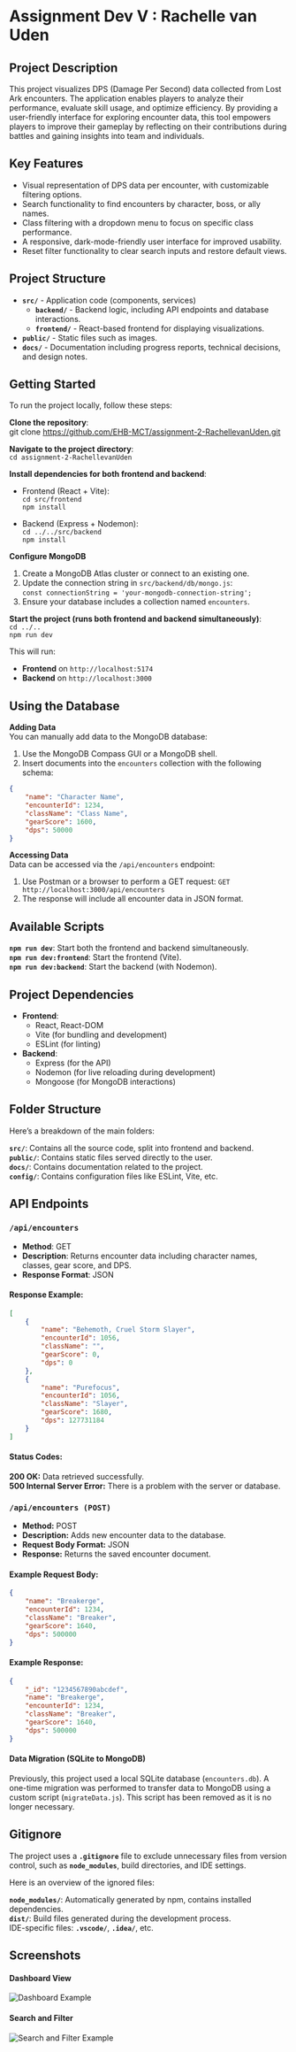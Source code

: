 # Assignment Dev V : Rachelle van Uden

## Project Description

This project visualizes DPS (Damage Per Second) data collected from Lost Ark encounters. The application enables players to analyze their performance, evaluate skill usage, and optimize efficiency. By providing a user-friendly interface for exploring encounter data, this tool empowers players to improve their gameplay by reflecting on their contributions during battles and gaining insights into team and individuals.

## Key Features

- Visual representation of DPS data per encounter, with customizable filtering options.
- Search functionality to find encounters by character, boss, or ally names.
- Class filtering with a dropdown menu to focus on specific class performance.
- A responsive, dark-mode-friendly user interface for improved usability.
- Reset filter functionality to clear search inputs and restore default views.

## Project Structure

- **`src/`** - Application code (components, services)
  - **`backend/`** - Backend logic, including API endpoints and database interactions.
  - **`frontend/`** - React-based frontend for displaying visualizations.
- **`public/`** - Static files such as images.
- **`docs/`** - Documentation including progress reports, technical decisions, and design notes.

## Getting Started

To run the project locally, follow these steps:

**Clone the repository**:<br>
git clone https://github.com/EHB-MCT/assignment-2-RachellevanUden.git

**Navigate to the project directory**: <br>
`cd assignment-2-RachellevanUden`

**Install dependencies for both frontend and backend**:

- Frontend (React + Vite):<br>
  `cd src/frontend`<br>
  `npm install`

- Backend (Express + Nodemon):<br>
  `cd ../../src/backend`<br>
  `npm install`

**Configure MongoDB**

1. Create a MongoDB Atlas cluster or connect to an existing one.
2. Update the connection string in `src/backend/db/mongo.js`: <br>
   `const connectionString = 'your-mongodb-connection-string';`
3. Ensure your database includes a collection named `encounters`.

**Start the project (runs both frontend and backend simultaneously)**:<br>
`cd ../..`<br>
`npm run dev`

This will run:

- **Frontend** on `http://localhost:5174` <br>
- **Backend** on `http://localhost:3000`

## Using the Database

**Adding Data** <br>
You can manually add data to the MongoDB database:

1. Use the MongoDB Compass GUI or a MongoDB shell.
2. Insert documents into the `encounters` collection with the following schema:

```json
{
	"name": "Character Name",
	"encounterId": 1234,
	"className": "Class Name",
	"gearScore": 1600,
	"dps": 50000
}
```

**Accessing Data** <br>
Data can be accessed via the `/api/encounters` endpoint:

1. Use Postman or a browser to perform a GET request:
   `GET http://localhost:3000/api/encounters`
2. The response will include all encounter data in JSON format.

## Available Scripts

**`npm run dev`**: Start both the frontend and backend simultaneously. <br>
**`npm run dev:frontend`**: Start the frontend (Vite). <br>
**`npm run dev:backend`**: Start the backend (with Nodemon).

## Project Dependencies

- **Frontend**:
  - React, React-DOM
  - Vite (for bundling and development)
  - ESLint (for linting)
- **Backend**:
  - Express (for the API)
  - Nodemon (for live reloading during development)
  - Mongoose (for MongoDB interactions)

## Folder Structure

Here’s a breakdown of the main folders:

**`src/`**: Contains all the source code, split into frontend and backend. <br>
**`public/`**: Contains static files served directly to the user. <br>
**`docs/`**: Contains documentation related to the project.<br>
**`config/`**: Contains configuration files like ESLint, Vite, etc.

## API Endpoints

### `/api/encounters`

- **Method**: GET
- **Description**: Returns encounter data including character names, classes, gear score, and DPS.
- **Response Format**: JSON

#### **Response Example**:

```json
[
	{
		"name": "Behemoth, Cruel Storm Slayer",
		"encounterId": 1056,
		"className": "",
		"gearScore": 0,
		"dps": 0
	},
	{
		"name": "Purefocus",
		"encounterId": 1056,
		"className": "Slayer",
		"gearScore": 1680,
		"dps": 127731184
	}
]
```

#### **Status Codes:**

**200 OK:** Data retrieved successfully. <br>
**500 Internal Server Error:** There is a problem with the server or database.

### `/api/encounters (POST)`

- **Method:** POST
- **Description:** Adds new encounter data to the database.
- **Request Body Format:** JSON
- **Response:** Returns the saved encounter document.

#### **Example Request Body:**

```json
{
	"name": "Breakerge",
	"encounterId": 1234,
	"className": "Breaker",
	"gearScore": 1640,
	"dps": 500000
}
```

#### **Example Response:**

```json
{
	"_id": "1234567890abcdef",
	"name": "Breakerge",
	"encounterId": 1234,
	"className": "Breaker",
	"gearScore": 1640,
	"dps": 500000
}
```

#### **Data Migration (SQLite to MongoDB)**

Previously, this project used a local SQLite database (`encounters.db`). A one-time migration was performed to transfer data to MongoDB using a custom script (`migrateData.js`). This script has been removed as it is no longer necessary.

## Gitignore

The project uses a **`.gitignore`** file to exclude unnecessary files from version control, such as **`node_modules`**, build directories, and IDE settings.<br>

Here is an overview of the ignored files:<br>

**`node_modules/`**: Automatically generated by npm, contains installed dependencies.<br>
**`dist/`**: Build files generated during the development process.<br>
IDE-specific files: **`.vscode/`**, **`.idea/`**, etc.

## Screenshots

#### Dashboard View

![Dashboard Example](public/images/example-dashboard.png)

#### Search and Filter

![Search and Filter Example](public/images/example-filters.png)
